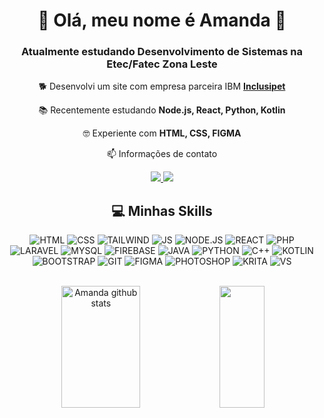 <div align="center">  

  # 🌻 Olá, meu nome é **Amanda** 🌻

### Atualmente estudando Desenvolvimento de Sistemas na Etec/Fatec Zona Leste

🐕 Desenvolvi um site com empresa parceira IBM **[Inclusipet](https://github.com/Chrb09/Inclusipet-Ibm)**

📚 Recentemente estudando **Node.js, React, Python, Kotlin**

🤓 Experiente com **HTML, CSS, FIGMA**

📫 Informações de contato 
<br>

 <a href = "mailto:amandadarocha116@gmail.com">
  <img src="https://img.shields.io/badge/-Gmail-%23333?style=for-the-badge&logo=gmail&logoColor=white" target="_blank">
 </a>
 <a href="https://www.linkedin.com/in/amanda-farias-da-rocha-4033932aa/" target="_blank">
  <img src="https://img.shields.io/badge/-LinkedIn-%230077B5?style=for-the-badge&logo=linkedin&logoColor=white" target="_blank">
 </a> 
 
<br>

## 💻 Minhas Skills

![HTML](https://img.shields.io/badge/HTML-F28241?style=for-the-badge&logo=html5&logoColor=white)
![CSS](https://img.shields.io/badge/CSS-F28241?&style=for-the-badge&logo=css3&logoColor=white)
![TAILWIND](https://img.shields.io/badge/TailWind-F28241?style=for-the-badge&logo=tailwindcss&logoColor=white)
![JS](https://img.shields.io/badge/JavaScript-F28241?style=for-the-badge&logo=javascript&logoColor=white)
![NODE.JS](https://img.shields.io/badge/Node.js-F28241?style=for-the-badge&logo=node.js&logoColor=white)
![REACT](https://img.shields.io/badge/React-F28241?style=for-the-badge&logo=react&logoColor=white)
![PHP](https://img.shields.io/badge/PHP-F28241?style=for-the-badge&logo=php&logoColor=white)
![LARAVEL](https://img.shields.io/badge/Laravel-897ABF?style=for-the-badge&logo=laravel&logoColor=white)
![MYSQL](https://img.shields.io/badge/MySQL-F28241?style=for-the-badge&logo=mysql&logoColor=white)
![FIREBASE](https://img.shields.io/badge/firebase-897ABF?style=for-the-badge&logo=firebase&logoColor=white)
![JAVA](https://img.shields.io/badge/Java-F28241?style=for-the-badge&logo=java&logoColor=white)
![PYTHON](https://img.shields.io/badge/Python-897ABF?style=for-the-badge&logo=python&logoColor=white)
![C++](https://img.shields.io/badge/c++-897ABF.svg?style=for-the-badge&logo=c%2B%2B&logoColor=white)
![KOTLIN](https://img.shields.io/badge/Kotlin-897ABF?&style=for-the-badge&logo=kotlin&logoColor=white)
![BOOTSTRAP](https://img.shields.io/badge/Bootstrap-897ABF?style=for-the-badge&logo=bootstrap&logoColor=white)
![GIT](https://img.shields.io/badge/Git-F28241?style=for-the-badge&logo=git&logoColor=white)
![FIGMA](https://img.shields.io/badge/figma-F28241.svg?style=for-the-badge&logo=figma&logoColor=white)
![PHOTOSHOP](https://img.shields.io/badge/Adobe%20Photoshop-F28241?style=for-the-badge&logo=Adobe%20Photoshop&logoColor=white)
![KRITA](https://img.shields.io/badge/Krita-F28241?style=for-the-badge&logo=krita&logoColor=white)
![VS](https://img.shields.io/badge/VSCode-F28241?style=for-the-badge&logo=visual%20studio%20code&logoColor=white)

  <br>

  <img width="50%" height="195px" src="https://github-readme-stats.vercel.app/api?username=Amanda093&show_icons=true&count_private=true&hide_border=true&title_color=F28241&icon_color=F28241&text_color=F2E9EA&bg_color=0d1117" alt="Amanda github stats"> 
  <img width="38%" height="195px" src="https://github-readme-stats.vercel.app/api/top-langs/?username=Amanda093&layout=compact&count_private=true&hide_border=true&title_color=F28241&text_color=fff&bg_color=0d1117">
  
</div>
